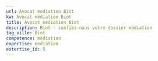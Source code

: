```yaml
---
url: Avocat mediation Biot
kw: Avocat médiation Biot
title: Avocat médiation Biot
description: Biot - confiez-nous votre dossier médiation
tag_ville: Biot
competence: médiation
expertise: mediation
extertise_id: 5
---
```

